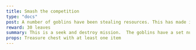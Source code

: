 ```yaml
---
title: Smash the competition
type: "docs"
post: A number of goblins have been stealing resources. This has made it difficult to craft items. Take out an encampment for us and bring us whatever resources you find. 
reward: 30 leaves
summary: This is a seek and destroy mission.  The goblins have a set number found within their encampment and must be killed off
props: Treasure chest with at least one item
---
```






